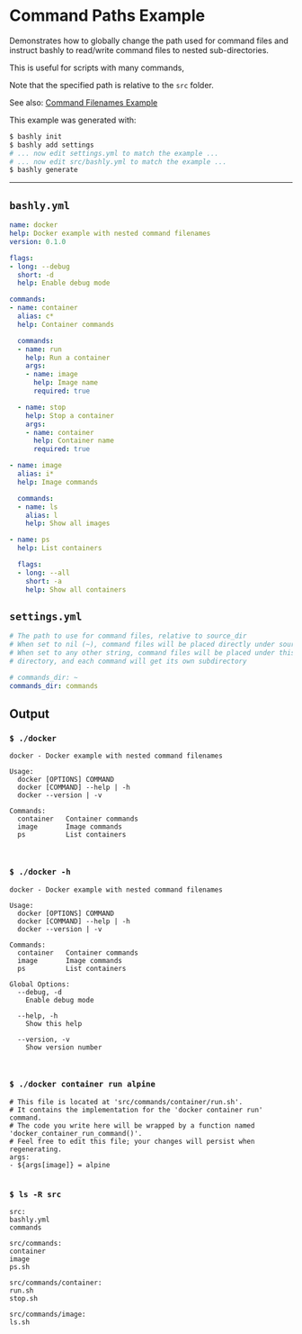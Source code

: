 # Command Paths Example

Demonstrates how to globally change the path used for command files and instruct
bashly to read/write command files to nested sub-directories.

This is useful for scripts with many commands,

Note that the specified path is relative to the `src` folder.

See also: [Command Filenames Example](/examples/command-filenames#readme)

This example was generated with:

```bash
$ bashly init
$ bashly add settings
# ... now edit settings.yml to match the example ...
# ... now edit src/bashly.yml to match the example ...
$ bashly generate
```

<!-- include: settings.yml -->

-----

## `bashly.yml`

````yaml
name: docker
help: Docker example with nested command filenames
version: 0.1.0

flags:
- long: --debug
  short: -d
  help: Enable debug mode

commands:
- name: container
  alias: c*
  help: Container commands

  commands:
  - name: run
    help: Run a container
    args:
    - name: image
      help: Image name
      required: true

  - name: stop
    help: Stop a container
    args:
    - name: container
      help: Container name
      required: true

- name: image
  alias: i*
  help: Image commands

  commands:
  - name: ls
    alias: l
    help: Show all images

- name: ps
  help: List containers

  flags:
  - long: --all
    short: -a
    help: Show all containers
````

## `settings.yml`

````yaml
# The path to use for command files, relative to source_dir
# When set to nil (~), command files will be placed directly under source_dir
# When set to any other string, command files will be placed under this
# directory, and each command will get its own subdirectory

# commands_dir: ~
commands_dir: commands

````


## Output

### `$ ./docker`

````shell
docker - Docker example with nested command filenames

Usage:
  docker [OPTIONS] COMMAND
  docker [COMMAND] --help | -h
  docker --version | -v

Commands:
  container   Container commands
  image       Image commands
  ps          List containers



````

### `$ ./docker -h`

````shell
docker - Docker example with nested command filenames

Usage:
  docker [OPTIONS] COMMAND
  docker [COMMAND] --help | -h
  docker --version | -v

Commands:
  container   Container commands
  image       Image commands
  ps          List containers

Global Options:
  --debug, -d
    Enable debug mode

  --help, -h
    Show this help

  --version, -v
    Show version number



````

### `$ ./docker container run alpine`

````shell
# This file is located at 'src/commands/container/run.sh'.
# It contains the implementation for the 'docker container run' command.
# The code you write here will be wrapped by a function named 'docker_container_run_command()'.
# Feel free to edit this file; your changes will persist when regenerating.
args:
- ${args[image]} = alpine


````

### `$ ls -R src`

````shell
src:
bashly.yml
commands

src/commands:
container
image
ps.sh

src/commands/container:
run.sh
stop.sh

src/commands/image:
ls.sh


````



